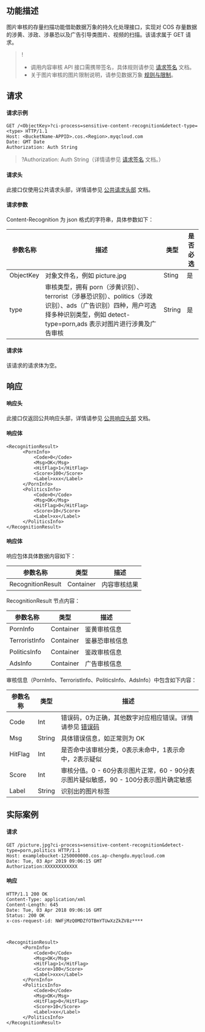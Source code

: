 ## 功能描述

图片审核的存量扫描功能借助数据万象的持久化处理接口，实现对 COS 存量数据的涉黄、涉政、涉暴恐以及广告引导类图片、视频的扫描。该请求属于 GET 请求。

> !
> - 调用内容审核 API 接口需携带签名，具体规则请参见 [请求签名](https://cloud.tencent.com/document/product/436/7778) 文档。
> - 关于图片审核的图片限制说明，请参见数据万象 [规则与限制](https://cloud.tencent.com/document/product/460/36620)。

## 请求

#### 请求示例

```plaintext
GET /<ObjectKey>?ci-process=sensitive-content-recognition&detect-type=<type> HTTP/1.1
Host: <BucketName-APPID>.cos.<Region>.myqcloud.com
Date: GMT Date
Authorization: Auth String
```

> ?Authorization: Auth String（详情请参见 [请求签名](https://cloud.tencent.com/document/product/436/7778) 文档。）

#### 请求头

此接口仅使用公共请求头部，详情请参见 [公共请求头部](https://cloud.tencent.com/document/product/436/7728) 文档。


#### 请求参数

Content-Recognition 为 json 格式的字符串，具体参数如下：

| 参数名称  | 描述                                                         | 类型   | 是否必选 |
| --------- | ------------------------------------------------------------ | ------ | -------- |
| ObjectKey | 对象文件名，例如 picture.jpg                                 | Sting  | 是       |
| type      | 审核类型，拥有 porn（涉黄识别）、terrorist（涉暴恐识别）、politics（涉政识别）、ads（广告识别）四种，用户可选择多种识别类型，例如 detect-type=porn,ads 表示对图片进行涉黄及广告审核 | String | 是       |

#### 请求体

该请求的请求体为空。


## 响应


#### 响应头

此接口仅返回公共响应头部，详情请参见 [公共响应头部](https://cloud.tencent.com/document/product/436/7729) 文档。

#### 响应体

```plaintext
<RecognitionResult>
      <PornInfo>
          <Code>0</Code>
          <Msg>OK</Msg>
          <HitFlag>1</HitFlag>
          <Score>100</Score>
          <Label>xxx</Label>
      </PornInfo>
      <PoliticsInfo>
          <Code>0</Code>
          <Msg>OK</Msg>
          <HitFlag>0</HitFlag>
          <Score>10</Score>
          <Label>xx</Label>
      </PoliticsInfo>
</RecognitionResult>
```

#### 响应体

响应包体具体数据内容如下：

| 参数名称          | 类型      | 描述         |
| ----------------- | --------- | ------------ |
| RecognitionResult | Container | 内容审核结果 |

RecognitionResult 节点内容：

| 参数名称      | 类型      | 描述           |
| ------------- | --------- | -------------- |
| PornInfo      | Container | 鉴黄审核信息   |
| TerroristInfo | Container | 鉴暴恐审核信息 |
| PoliticsInfo  | Container | 鉴政审核信息   |
| AdsInfo       | Container | 广告审核信息   |

审核信息（PornInfo、TerroristInfo、PoliticsInfo、AdsInfo）中包含如下内容：

| 参数名称 | 类型   | 描述                                                         |
| -------- | ------ | ------------------------------------------------------------ |
| Code     | Int    | 错误码，0为正确，其他数字对应相应错误。详情请参见 [错误码](https://cloud.tencent.com/document/product/460/8523) |
| Msg      | String | 具体错误信息，如正常则为 OK                                  |
| HitFlag  | Int    | 是否命中该审核分类，0表示未命中，1表示命中，2表示疑似        |
| Score    | Int    | 审核分值。0 - 60分表示图片正常，60 - 90分表示图片疑似敏感，90 - 100分表示图片确定敏感 |
| Label    | String | 识别出的图片标签                                             |

## 实际案例

#### 请求

```plaintext
GET /picture.jpg?ci-process=sensitive-content-recognition&detect-type=porn,politics HTTP/1.1
Host: examplebucket-1250000000.cos.ap-chengdu.myqcloud.com
Date: Tue, 03 Apr 2019 09:06:15 GMT
Authorization:XXXXXXXXXXXX
```

#### 响应

```plaintext
HTTP/1.1 200 OK
Content-Type: application/xml
Content-Length: 645
Date: Tue, 03 Apr 2018 09:06:16 GMT
Status: 200 OK
x-cos-request-id: NWFjMzQ0MDZfOTBmYTUwXzZkZV8z****



<RecognitionResult>
      <PornInfo>
          <Code>0</Code>
          <Msg>OK</Msg>
          <HitFlag>1</HitFlag>
          <Score>100</Score>
          <Label>xxx</Label>
      </PornInfo>
      <PoliticsInfo>
          <Code>0</Code>
          <Msg>OK</Msg>
          <HitFlag>0</HitFlag>
          <Score>10</Score>
          <Label>xx</Label>
      </PoliticsInfo>
</RecognitionResult>
```
